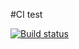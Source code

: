#CI test

[![Build status](https://ci.appveyor.com/api/projects/status/mw3w2483pjw08ndr?svg=true)](https://ci.appveyor.com/project/89YAMAL/ahj-1-8)

